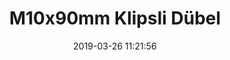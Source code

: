 ---
title: 'M10x90mm Klipsli Dübel'
date: '2019-03-26 11:21:56'
description: M10x90mm Klipsli Dübel
productcategory: Dübel
maincategory: Hırdavat
background: '#e58e26'
image: '/assets/img/klipsli_dubel_render.jpg'
product: true

---